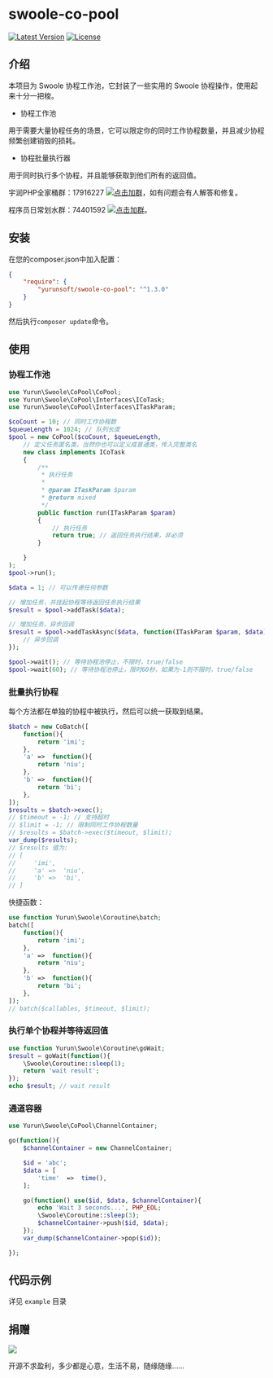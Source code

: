 # swoole-co-pool

[![Latest Version](https://img.shields.io/packagist/v/yurunsoft/swoole-co-pool.svg)](https://packagist.org/packages/yurunsoft/swoole-co-pool)
[![License](https://img.shields.io/github/license/Yurunsoft/swoole-co-pool.svg)](https://github.com/Yurunsoft/swoole-co-pool/blob/master/LICENSE)

## 介绍

本项目为 Swoole 协程工作池，它封装了一些实用的 Swoole 协程操作，使用起来十分一把梭。

* 协程工作池

用于需要大量协程任务的场景，它可以限定你的同时工作协程数量，并且减少协程频繁创建销毁的损耗。

* 协程批量执行器

用于同时执行多个协程，并且能够获取到他们所有的返回值。

宇润PHP全家桶群：17916227 [![点击加群](https://pub.idqqimg.com/wpa/images/group.png "点击加群")](https://jq.qq.com/?_wv=1027&k=5wXf4Zq)，如有问题会有人解答和修复。

程序员日常划水群：74401592 [![点击加群](https://pub.idqqimg.com/wpa/images/group.png "点击加群")](https://shang.qq.com/wpa/qunwpa?idkey=e2e6b49e9a648aae5285b3aba155d59107bb66fde02e229e078bd7359cac8ac3)。

## 安装

在您的composer.json中加入配置：

```json
{
    "require": {
        "yurunsoft/swoole-co-pool": "^1.3.0"
    }
}
```

然后执行`composer update`命令。

## 使用

### 协程工作池

```php
use Yurun\Swoole\CoPool\CoPool;
use Yurun\Swoole\CoPool\Interfaces\ICoTask;
use Yurun\Swoole\CoPool\Interfaces\ITaskParam;

$coCount = 10; // 同时工作协程数
$queueLength = 1024; // 队列长度
$pool = new CoPool($coCount, $queueLength,
    // 定义任务匿名类，当然你也可以定义成普通类，传入完整类名
    new class implements ICoTask
    {
        /**
         * 执行任务
         *
         * @param ITaskParam $param
         * @return mixed
         */
        public function run(ITaskParam $param)
        {
            // 执行任务
            return true; // 返回任务执行结果，非必须
        }

    }
);
$pool->run();

$data = 1; // 可以传递任何参数

// 增加任务，并挂起协程等待返回任务执行结果
$result = $pool->addTask($data);

// 增加任务，异步回调
$result = $pool->addTaskAsync($data, function(ITaskParam $param, $data){
    // 异步回调
});

$pool->wait(); // 等待协程池停止，不限时，true/false
$pool->wait(60); // 等待协程池停止，限时60秒，如果为-1则不限时，true/false
```

### 批量执行协程

每个方法都在单独的协程中被执行，然后可以统一获取到结果。

```php
$batch = new CoBatch([
    function(){
        return 'imi';
    },
    'a' =>  function(){
        return 'niu';
    },
    'b' =>  function(){
        return 'bi';
    },
]);
$results = $batch->exec();
// $timeout = -1; // 支持超时
// $limit = -1; // 限制同时工作协程数量
// $results = $batch->exec($timeout, $limit);
var_dump($results);
// $results 值为:
// [
//     'imi',
//     'a' =>  'niu',
//     'b' =>  'bi',
// ]
```

快捷函数：

```php
use function Yurun\Swoole\Coroutine\batch;
batch([
    function(){
        return 'imi';
    },
    'a' =>  function(){
        return 'niu';
    },
    'b' =>  function(){
        return 'bi';
    },
]);
// batch($callables, $timeout, $limit);
```

### 执行单个协程并等待返回值

```php
use function Yurun\Swoole\Coroutine\goWait;
$result = goWait(function(){
    \Swoole\Coroutine::sleep(1);
    return 'wait result';
});
echo $result; // wait result
```

### 通道容器

```php
use Yurun\Swoole\CoPool\ChannelContainer;

go(function(){
    $channelContainer = new ChannelContainer;

    $id = 'abc';
    $data = [
        'time'  =>  time(),
    ];

    go(function() use($id, $data, $channelContainer){
        echo 'Wait 3 seconds...', PHP_EOL;
        \Swoole\Coroutine::sleep(3);
        $channelContainer->push($id, $data);
    });
    var_dump($channelContainer->pop($id));

});
```

## 代码示例

详见 `example` 目录

## 捐赠

<img src="https://raw.githubusercontent.com/Yurunsoft/swoole-co-pool/master/res/pay.png"/>

开源不求盈利，多少都是心意，生活不易，随缘随缘……
